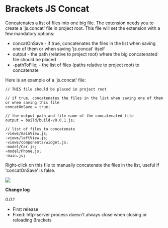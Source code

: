 Brackets JS Concat
==================

Concatenates a list of files into one big file. The extension needs you to create a 'js.concat' file in project root. This file will set the extension with a few mandatory options:

* concatOnSave - if true, concatenates the files in the list when saving one of them or when saving 'js.concat' itself
* output - the path (relative to project root) where the big concatenated file should be placed
* -pathToFile; - the list of files (paths relative to project root) to concatenate

Here is an example of a 'js.concat' file:
```
// THIS file should be placed in project root

// if true, concatenates the files in the list when saving one of them or when saving this file
concatOnSave = true;

// the output path and file name of the concatenated file
output = build/build-v0.0.1.js;

// list of files to concatenate
-views/mainView.js;
-views/leftView.js;
-views/components/widget.js;
-model/Car.js;
-model/Phone.js;
-main.js;
```

Right-click on this file to manually concatenate the files in the list, useful if 'concatOnSave' is false.

![](http://cdn.sstatic.net/stackoverflow/img/sprites.png?v=3c6263c3453b)

<b>Change log</b>

<i>0.0.1</i>
<ul>
<li>First release</li>
<li>Fixed: http-server process doesn't always close when closing or reloading Brackets</li>
</ul>